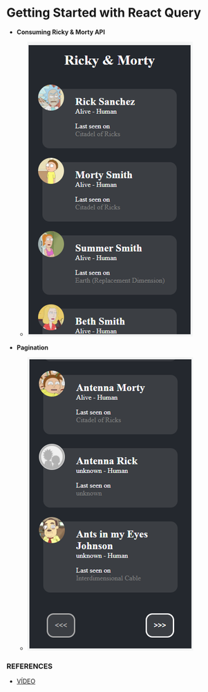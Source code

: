 # Getting Started with React Query

- **Consuming Ricky & Morty API**

  - ![pic one](https://github.com/ramonprata/react-query-in-action-demo/blob/main/src/images/pic-one.PNG)

- **Pagination**
  - ![pic two](https://github.com/ramonprata/react-query-in-action-demo/blob/main/src/images/pic-two.PNG)

### REFERENCES

- [VÍDEO](https://www.youtube.com/watch?v=NQULKpW6hK4&ab_channel=LaithHarb)

